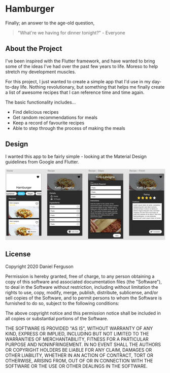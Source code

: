 # Hamburger

Finally; an answer to the age-old question,
> "What're we having for dinner tonight?" - Everyone

## About the Project

I've been inspired with the Flutter framework, and have wanted to bring some of the ideas I've had over the past few years to life. Moreso to help stretch my development muscles.

For this project, I just wanted to create a simple app that I'd use in my day-to-day life. Nothing revolutionary, but something that helps me finally create a list of awesome recipes that I can reference time and time again.

The basic functionality includes...
- Find delicious recipes
- Get random recommendations for meals
- Keep a record of favourite recipes
- Able to step through the process of making the meals

## Design

I wanted this app to be fairly simple - looking at the Material Design guidelines from Google and Flutter.

![Adobe XD Design of Hamburger](https://github.com/DanielFerguson/Hamburger/blob/master/docs/board.png)

## License

Copyright 2020 Daniel Ferguson

Permission is hereby granted, free of charge, to any person obtaining a copy of this software and associated documentation files (the "Software"), to deal in the Software without restriction, including without limitation the rights to use, copy, modify, merge, publish, distribute, sublicense, and/or sell copies of the Software, and to permit persons to whom the Software is furnished to do so, subject to the following conditions:

The above copyright notice and this permission notice shall be included in all copies or substantial portions of the Software.

THE SOFTWARE IS PROVIDED "AS IS", WITHOUT WARRANTY OF ANY KIND, EXPRESS OR IMPLIED, INCLUDING BUT NOT LIMITED TO THE WARRANTIES OF MERCHANTABILITY, FITNESS FOR A PARTICULAR PURPOSE AND NONINFRINGEMENT. IN NO EVENT SHALL THE AUTHORS OR COPYRIGHT HOLDERS BE LIABLE FOR ANY CLAIM, DAMAGES OR OTHER LIABILITY, WHETHER IN AN ACTION OF CONTRACT, TORT OR OTHERWISE, ARISING FROM, OUT OF OR IN CONNECTION WITH THE SOFTWARE OR THE USE OR OTHER DEALINGS IN THE SOFTWARE.
